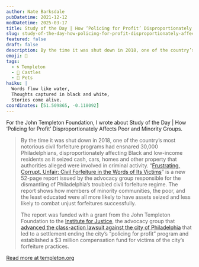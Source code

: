 ```yaml
---
author: Nate Barksdale
pubDatetime: 2021-12-12
modDatetime: 2025-03-17
title: Study of the Day | How ‘Policing for Profit’ Disproportionately Affects Poor and Minority Groups
slug: study-of-the-day-how-policing-for-profit-disproportionately-affects-poor-and-minority-groups
featured: false
draft: false
description: By the time it was shut down in 2018, one of the country’s most notorious civil forfeiture programs had ensnared 30,000 Philadelphians, disproportionately affec...
emoji: 📝
tags:
  - 🌀 Templeton
  - 🏰 Castles
  - 🐾 Pets
haiku: |
  Words flow like water,
  Thoughts captured in black and white,
  Stories come alive.
coordinates: [51.509865, -0.118092]
---
```


For the John Templeton Foundation, I wrote about Study of the Day | How ‘Policing for Profit’ Disproportionately Affects Poor and Minority Groups.

> By the time it was shut down in 2018, one of the country’s most notorious civil forfeiture programs had ensnared 30,000 Philadelphians, disproportionately affecting Black and low-income residents as it seized cash, cars, homes and other property that authorities alleged were involved in criminal activity. “[Frustrating, Corrupt, Unfair: Civil Forfeiture in the Words of Its Victims](https://ij.org/wp-content/uploads/2021/09/Frustrating-Corrupt-Unfair_Civil-Forfeiture-in-the-Words-of-Its-Victims-2.pdf)” is a new 52-page report issued by the advocacy group responsible for the dismantling of Philadelphia’s troubled civil forfeiture regime. The report shows how members of minority communities, the poor, and the least educated were all more likely to have assets seized and less likely to combat unjust forfeitures successfully.
>
> The report was funded with a grant from the John Templeton Foundation to the [Institute for Justice](https://ij.org), the advocacy group that [advanced the class-action lawsuit against the city of Philadelphia](https://ij.org/press-release/institute-for-justice-dismantles-philadelphia-forfeiture-machine/) that led to a settlement ending the city’s “policing for profit” program and established a $3 million compensation fund for victims of the city’s forfeiture practices.

[Read more at templeton.org](https://www.templeton.org/news/how-policing-for-profit-disproportionately-affects-poor-and-minority-groups)
